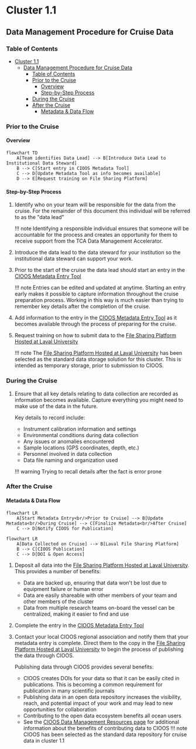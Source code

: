 # Cluster 1.1

## Data Management Procedure for Cruise Data

### Table of Contents

<!--toc:start-->

- [Cluster 1.1](#cluster-11)
  - [Data Management Procedure for Cruise Data](#data-management-procedure-for-cruise-data)
    - [Table of Contents](#table-of-contents)
    - [Prior to the Cruise](#prior-to-the-cruise)
      - [Overview](#overview)
      - [Step-by-Step Process](#step-by-step-process)
    - [During the Cruise](#during-the-cruise)
    - [After the Cruise](#after-the-cruise)
      - [Metadata & Data Flow](#metadata-data-flow)

<!--toc:end-->

### Prior to the Cruise

#### Overview

```mermaid
flowchart TD
    A[Team identifies Data Lead] --> B[Introduce Data Lead to Institutional Data Steward]
    B --> C[Start entry in CIOOS Metadata Tool]
    C --> D[Update Metadata Tool as info becomes available]
    D --> E[Request training on File Sharing Platform]
```

#### Step-by-Step Process

1. Identify who on your team will be responsible for the data from the cruise. For the remainder of this document this individual will be referred to as the "data lead"
   <!-- prettier-ignore -->
   !!! note
       Identifying a responsible individual ensures that someone will be accountable for the process and creates an opportunity for them to receive support from the TCA Data Management Accelerator.

2. Introduce the data lead to the data steward for your institution so the institutional data steward can support your work.

3. Prior to the start of the cruise the data lead should start an entry in the [CIOOS Metadata Entry Tool](https://cioos-siooc.github.io/metadata-entry-form/#/en/region-select)
   <!-- prettier-ignore -->
   !!! note
       Entries can be edited and updated at anytime. Starting an entry early makes it possible to capture information throughout the cruise preparation process. Working in this way is much easier than trying to remember key details after the completion of the cruise.

4. Add information to the entry in the [CIOOS Metadata Entry Tool](https://cioos-siooc.github.io/metadata-entry-form/#/en/region-select) as it becomes available through the process of preparing for the cruise.

5. Request training on how to submit data to the [File Sharing Platform Hosted at Laval University](../data-management-planning-guide/ulaval-file-sharing.md)
   <!-- prettier-ignore -->
   !!! note
       The [File Sharing Platform Hosted at Laval University](../data-management-planning-guide/ulaval-file-sharing.md) has been selected as the standard data storage solution for this cluster. This is intended as temporary storage, prior to submission to CIOOS.

### During the Cruise

1. Ensure that all key details relating to data collection are recorded as information becomes available. Capture everything you might need to make use of the data in the future.

   Key details to record include:
   - Instrument calibration information and settings
   - Environmental conditions during data collection
   - Any issues or anomalies encountered
   - Sample locations (GPS coordinates, depth, etc.)
   - Personnel involved in data collection
   - Data file naming and organization used

   <!-- prettier-ignore -->
   !!! warning
       Trying to recall details after the fact is error prone

### After the Cruise

#### Metadata & Data Flow

```mermaid
flowchart LR
    A[Start Metadata Entry<br/>Prior to Cruise] --> B[Update Metadata<br/>During Cruise] --> C[Finalize Metadata<br/>After Cruise]
    C --> D[Notify CIOOS for Publication]
```

```mermaid
flowchart LR
    A[Data Collected on Cruise] --> B[Laval File Sharing Platform]
    B --> C[CIOOS Publication]
    C --> D[DOI & Open Access]
```

1. Deposit all data into the [File Sharing Platform Hosted at Laval University](../data-management-planning-guide/ulaval-file-sharing.md). This provides a number of benefits:
   - Data are backed up, ensuring that data won't be lost due to equipment failure or human error
   - Data are easily shareable with other members of your team and other members of the cluster
   - Data from multiple research teams on-board the vessel can be centralized, making it easier to find and use

2. Complete the entry in the [CIOOS Metadata Entry Tool](https://cioos-siooc.github.io/metadata-entry-form/#/en/region-select)

3. Contact your local CIOOS regional association and notify them that your metadata entry is complete. Direct them to the copy in the [File Sharing Platform Hosted at Laval University](../data-management-planning-guide/ulaval-file-sharing.md) to begin the process of publishing the data through CIOOS.

   Publishing data through CIOOS provides several benefits:
   - CIOOS creates DOIs for your data so that it can be easily cited in publications. This is becoming a common requirement for publication in many scientific journals
   - Publishing data in an open data repository increases the visibility, reach, and potential impact of your work and may lead to new opportunities for collaboration
   - Contributing to the open data ecosystem benefits all ocean users
   - See the [CIOOS Data Management Resources page](https://cioos.ca/data-management-resources/) for additional information about the benefits of contributing data to CIOOS
     <!-- prettier-ignore -->
     !!! note
         CIOOS has been selected as the standard data repository for cruise data in cluster 1.1
